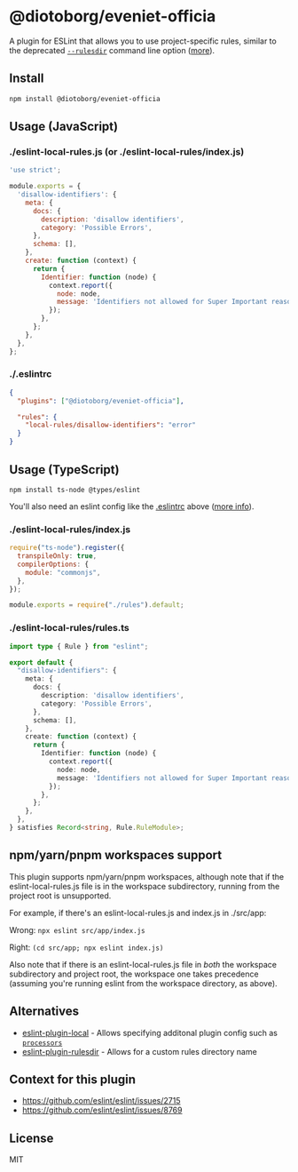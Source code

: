 # @diotoborg/eveniet-officia

A plugin for ESLint that allows you to use project-specific rules, similar to the deprecated [`--rulesdir`](http://eslint.org/docs/user-guide/command-line-interface#--rulesdir) command line option ([more](http://eslint.org/docs/developer-guide/working-with-rules#runtime-rules)).

## Install

```sh
npm install @diotoborg/eveniet-officia
```

<h2 id="usage">Usage (JavaScript)</h3>

### ./eslint-local-rules.js (or ./eslint-local-rules/index.js)

```javascript
'use strict';

module.exports = {
  'disallow-identifiers': {
    meta: {
      docs: {
        description: 'disallow identifiers',
        category: 'Possible Errors',
      },
      schema: [],
    },
    create: function (context) {
      return {
        Identifier: function (node) {
          context.report({
            node: node,
            message: 'Identifiers not allowed for Super Important reasons.',
          });
        },
      };
    },
  },
};
```

### ./.eslintrc

```json
{
  "plugins": ["@diotoborg/eveniet-officia"],

  "rules": {
    "local-rules/disallow-identifiers": "error"
  }
}
```

## Usage (TypeScript)

```
npm install ts-node @types/eslint
```

You'll also need an eslint config like the [.eslintrc](#eslintrc) above ([more info](https://eslint.org/docs/latest/use/configure/configuration-files)).

### ./eslint-local-rules/index.js

```javascript
require("ts-node").register({
  transpileOnly: true,
  compilerOptions: {
    module: "commonjs",
  },
});

module.exports = require("./rules").default;
```

### ./eslint-local-rules/rules.ts

```typescript
import type { Rule } from "eslint";

export default {
  "disallow-identifiers": {
    meta: {
      docs: {
        description: 'disallow identifiers',
        category: 'Possible Errors',
      },
      schema: [],
    },
    create: function (context) {
      return {
        Identifier: function (node) {
          context.report({
            node: node,
            message: 'Identifiers not allowed for Super Important reasons.',
          });
        },
      };
    },
  },
} satisfies Record<string, Rule.RuleModule>;
```

## npm/yarn/pnpm workspaces support

This plugin supports npm/yarn/pnpm workspaces, although note that if the eslint-local-rules.js file is in the workspace subdirectory, running from the project root is unsupported.

For example, if there's an eslint-local-rules.js and index.js in ./src/app:

Wrong: `npx eslint src/app/index.js`

Right: `(cd src/app; npx eslint index.js)`

Also note that if there is an eslint-local-rules.js file in *both* the workspace subdirectory and project root, the workspace one takes precedence (assuming you're running eslint from the workspace directory, as above).

## Alternatives

* [eslint-plugin-local](https://github.com/taskworld/eslint-plugin-local) - Allows specifying additonal plugin config such as [`processors`](https://eslint.org/docs/developer-guide/working-with-plugins#processors-in-plugins)
* [eslint-plugin-rulesdir](https://github.com/not-an-aardvark/eslint-plugin-rulesdir) - Allows for a custom rules directory name

## Context for this plugin

* https://github.com/eslint/eslint/issues/2715
* https://github.com/eslint/eslint/issues/8769

## License

MIT
